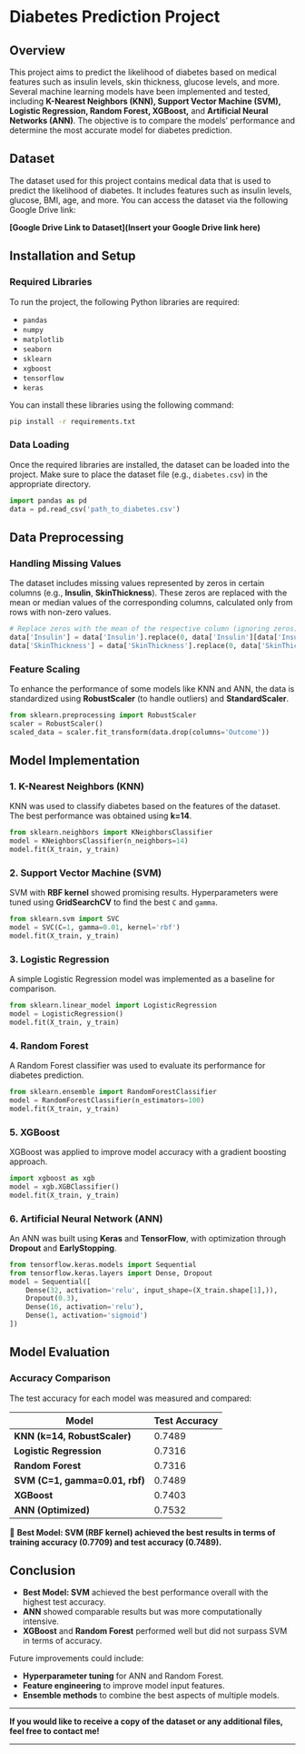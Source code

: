 
# Diabetes Prediction Project

## Overview
This project aims to predict the likelihood of diabetes based on medical features such as insulin levels, skin thickness, glucose levels, and more. Several machine learning models have been implemented and tested, including **K-Nearest Neighbors (KNN), Support Vector Machine (SVM), Logistic Regression, Random Forest, XGBoost,** and **Artificial Neural Networks (ANN)**. The objective is to compare the models' performance and determine the most accurate model for diabetes prediction.

## Dataset
The dataset used for this project contains medical data that is used to predict the likelihood of diabetes. It includes features such as insulin levels, glucose, BMI, age, and more. You can access the dataset via the following Google Drive link:

**[Google Drive Link to Dataset](Insert your Google Drive link here)**

## Installation and Setup

### Required Libraries
To run the project, the following Python libraries are required:
- `pandas`
- `numpy`
- `matplotlib`
- `seaborn`
- `sklearn`
- `xgboost`
- `tensorflow`
- `keras`

You can install these libraries using the following command:

```bash
pip install -r requirements.txt
```

### Data Loading
Once the required libraries are installed, the dataset can be loaded into the project. Make sure to place the dataset file (e.g., `diabetes.csv`) in the appropriate directory.

```python
import pandas as pd
data = pd.read_csv('path_to_diabetes.csv')
```

## Data Preprocessing

### Handling Missing Values
The dataset includes missing values represented by zeros in certain columns (e.g., **Insulin**, **SkinThickness**). These zeros are replaced with the mean or median values of the corresponding columns, calculated only from rows with non-zero values.

```python
# Replace zeros with the mean of the respective column (ignoring zeros)
data['Insulin'] = data['Insulin'].replace(0, data['Insulin'][data['Insulin'] > 0].mean())
data['SkinThickness'] = data['SkinThickness'].replace(0, data['SkinThickness'][data['SkinThickness'] > 0].mean())
```

### Feature Scaling
To enhance the performance of some models like KNN and ANN, the data is standardized using **RobustScaler** (to handle outliers) and **StandardScaler**.

```python
from sklearn.preprocessing import RobustScaler
scaler = RobustScaler()
scaled_data = scaler.fit_transform(data.drop(columns='Outcome'))
```

## Model Implementation

### 1. K-Nearest Neighbors (KNN)
KNN was used to classify diabetes based on the features of the dataset. The best performance was obtained using **k=14**.

```python
from sklearn.neighbors import KNeighborsClassifier
model = KNeighborsClassifier(n_neighbors=14)
model.fit(X_train, y_train)
```

### 2. Support Vector Machine (SVM)
SVM with **RBF kernel** showed promising results. Hyperparameters were tuned using **GridSearchCV** to find the best `C` and `gamma`.

```python
from sklearn.svm import SVC
model = SVC(C=1, gamma=0.01, kernel='rbf')
model.fit(X_train, y_train)
```

### 3. Logistic Regression
A simple Logistic Regression model was implemented as a baseline for comparison.

```python
from sklearn.linear_model import LogisticRegression
model = LogisticRegression()
model.fit(X_train, y_train)
```

### 4. Random Forest
A Random Forest classifier was used to evaluate its performance for diabetes prediction.

```python
from sklearn.ensemble import RandomForestClassifier
model = RandomForestClassifier(n_estimators=100)
model.fit(X_train, y_train)
```

### 5. XGBoost
XGBoost was applied to improve model accuracy with a gradient boosting approach.

```python
import xgboost as xgb
model = xgb.XGBClassifier()
model.fit(X_train, y_train)
```

### 6. Artificial Neural Network (ANN)
An ANN was built using **Keras** and **TensorFlow**, with optimization through **Dropout** and **EarlyStopping**.

```python
from tensorflow.keras.models import Sequential
from tensorflow.keras.layers import Dense, Dropout
model = Sequential([
    Dense(32, activation='relu', input_shape=(X_train.shape[1],)),
    Dropout(0.3),
    Dense(16, activation='relu'),
    Dense(1, activation='sigmoid')
])
```

## Model Evaluation

### Accuracy Comparison
The test accuracy for each model was measured and compared:

| Model                        | Test Accuracy  |
|------------------------------|----------------|
| **KNN (k=14, RobustScaler)**  | 0.7489         |
| **Logistic Regression**       | 0.7316         |
| **Random Forest**             | 0.7316         |
| **SVM (C=1, gamma=0.01, rbf)**| 0.7489         |
| **XGBoost**                   | 0.7403         |
| **ANN (Optimized)**           | 0.7532         |

📌 **Best Model: SVM (RBF kernel) achieved the best results in terms of training accuracy (0.7709) and test accuracy (0.7489).**

## Conclusion

- **Best Model: SVM** achieved the best performance overall with the highest test accuracy.
- **ANN** showed comparable results but was more computationally intensive.
- **XGBoost** and **Random Forest** performed well but did not surpass SVM in terms of accuracy.

Future improvements could include:
- **Hyperparameter tuning** for ANN and Random Forest.
- **Feature engineering** to improve model input features.
- **Ensemble methods** to combine the best aspects of multiple models.

---

**If you would like to receive a copy of the dataset or any additional files, feel free to contact me!**

---
